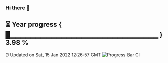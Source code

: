 ### Hi there 👋
⏳ Year progress { █▁▁▁▁▁▁▁▁▁▁▁▁▁▁▁▁▁▁▁▁▁▁▁▁▁▁▁▁▁ } 3.98 %
---
⏰ Updated on Sat, 15 Jan 2022 12:26:57 GMT
![Progress Bar CI](https://github.com/liununu/liununu/workflows/Progress%20Bar%20CI/badge.svg)

